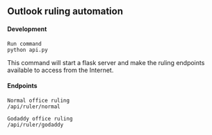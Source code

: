 ## Outlook ruling automation

#### Development
```
Run command
python api.py
```
This command will start a flask server and make the ruling endpoints available to access from the Internet.

#### Endpoints
```
Normal office ruling
/api/ruler/normal
```

```
Godaddy office ruling
/api/ruler/godaddy
```